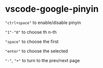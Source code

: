# vscode-google-pinyin

`"ctrl+space"` to enable/disable pinyin

`"1"-"8"` to choose th n-th

`"space"` to choose the first

`"enter"` to choose the selected

`"-"`, `"+"` to turn to the prev/next page
